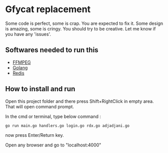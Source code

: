 # Gfycat replacement

Some code is perfect, some is crap. You are expected to fix it.
Some design is amazing, some is cringy. You should try to be creative. 
Let me know if you have any 'issues'.

## Softwares needed to run this

- [FFMPEG](https://www.gyan.dev/ffmpeg/builds/)
- [Golang](https://go.dev/doc/install)
- [Redis](https://github.com/tporadowski/redis/releases)

## How to install and run

Open this project folder and there press Shift+RightClick in empty area. That will open command prompt.

In the cmd or terminal, type below command :

`go run main.go handlers.go login.go rdx.go adjadjani.go`

now press Enter/Return key.

Open any browser and go to "localhost:4000"
